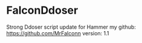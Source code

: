 # FalconDdoser
Strong Ddoser script
update for Hammer
my github: https://github.com/MrFalconn
version: 1.1
